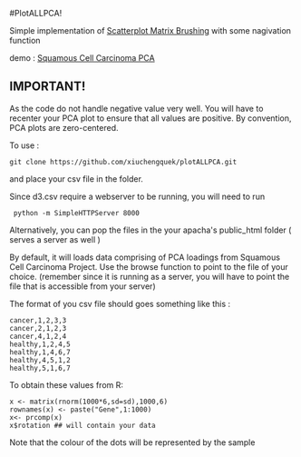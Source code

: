 #PlotALLPCA!

Simple implementation of [Scatterplot Matrix Brushing](http://bl.ocks.org/mbostock/4063663) with some nagivation function

demo : [Squamous Cell Carcinoma PCA](https://pwbc.garvan.org.au/~xiuque/plotALLPCA/PlotAllThePCA/view.html)


## IMPORTANT!

As the code do not handle negative value very well. You will have to recenter your PCA plot to ensure that all values 
are positive. By convention, PCA plots are zero-centered.


To use : 
 
 `git clone https://github.com/xiuchengquek/plotALLPCA.git`
 
and place your csv file in the folder.

Since d3.csv require a webserver to be running, you will need to run 

```
 python -m SimpleHTTPServer 8000
```

Alternatively, you can pop the files in the your apacha's public_html folder ( serves a server as well )


By default, it will loads data comprising of PCA loadings from Squamous Cell Carcinoma Project. 
Use the browse function to point to the file of your choice. (remember since it is running as a server, you will have to point the file that is accessible from your server)


The format of you csv file should goes something like this :


```sample,PC1,PC2,PC3,PC4
cancer,1,2,3,3
cancer,2,1,2,3
cancer,4,1,2,4
healthy,1,2,4,5
healthy,1,4,6,7
healthy,4,5,1,2
healthy,5,1,6,7
```


To obtain these values from R:

```
x <- matrix(rnorm(1000*6,sd=sd),1000,6)
rownames(x) <- paste("Gene",1:1000)
x<- prcomp(x)
x$rotation ## will contain your data  
```

Note that the colour of the dots will be represented by the sample

 

